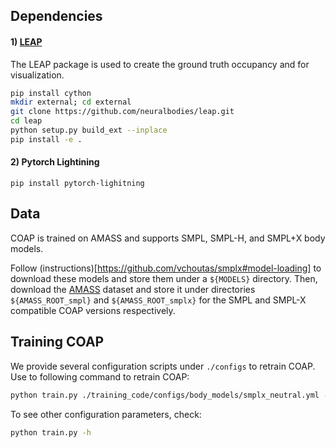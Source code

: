 ## Dependencies
#### 1) [LEAP](https://github.com/neuralbodies/leap)
The LEAP package is used to create the ground truth occupancy and for visualization. 
```bash
pip install cython
mkdir external; cd external 
git clone https://github.com/neuralbodies/leap.git
cd leap
python setup.py build_ext --inplace
pip install -e .
```

#### 2) Pytorch Lightining
```
pip install pytorch-lighitning
```

## Data
COAP is trained on AMASS and supports SMPL, SMPL-H, and SMPL+X body models. 

Follow (instructions)[https://github.com/vchoutas/smplx#model-loading] to download these models and store them under a `${MODELS}` directory. 
Then, download the [AMASS](https://amass.is.tue.mpg.de/) dataset and store it under directories `${AMASS_ROOT_smpl}` and `${AMASS_ROOT_smplx}` for the SMPL and SMPL-X compatible COAP versions respectively.

## Training COAP
We provide several configuration scripts under `./configs` to retrain COAP. Use to following command to retrain COAP:
```bash
python train.py ./training_code/configs/body_models/smplx_neutral.yml --out_dir ./TRAINED_MODELS/body_models/smplx_neutral --model_path `${MODELS}` --data_root `${AMASS_ROOT_smplx}` --accelerator 'gpu' --max_epochs 30 --devices 1
```

To see other configuration parameters, check:
```bash
python train.py -h
```
